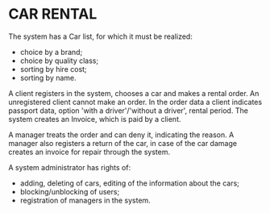 # CAR RENTAL

The system has a Car list, for which it must be realized:
- choice by a brand;
- choice by quality class;
- sorting by hire cost;
- sorting by name.

A client registers in the system, chooses a car and makes a rental order.
An unregistered client cannot make an order. In the order data a client indicates passport data,
option 'with a driver'/'without a driver', rental period. The system creates an Invoice, which is paid by a client.

A manager treats the order and can deny it, indicating the reason.
A manager also registers a return of the car, in case of the car damage creates an invoice
for repair through the system.

A system administrator has rights of:
- adding, deleting of cars, editing of the information about the cars;
- blocking/unblocking of users;
- registration of managers in the system.